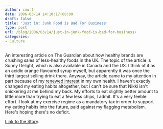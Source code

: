```yaml
---
author: court
date: 2006-03-14 14:10:17+00:00
draft: false
title: 'Just in: Junk Food is Bad For Business'
type: post
url: /blog/2006/03/14/just-in-junk-food-is-bad-for-business/
categories:
- Culture
---
```


An interesting article on The Guardian about how healthy brands are crushing sales of less-healthy foods in the UK.  The topic of the article is Sunny Delight, which is also available in Canada and the US.  I think of it as an acidic orange flavoured syrup myself, but apparently it was once the third largest selling drink there.  Anyway, the article came to my attention in part because of my [renewed interest](http://www.vallentyne.com/blog/archives/2005/12/blogiday.html) in my own health.  I haven't exactly changed my eating habits altogether, but I can't be sure that Nikki isn't snickering at me behind my back.  My efforts to eat slightly better amount to little more than trying to eat a few less chips, I admit.  It's a very feeble effort.  I look at my exercise regime as a mandatory tax in order to support my eating habits into the future, paid against my flagging metabolism.  Here's hoping there's no deficit.

[Link to the Story](http://www.guardian.co.uk/food/Story/0,,1730387,00.html?gusrc=rss).
